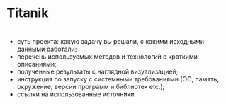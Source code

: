 # Titanik<h1>
* суть проекта: какую задачу вы решали, с какими исходными данными работали;
* перечень используемых методов и технологий с краткими описаниями;
* полученные результаты с наглядной визуализацией;
* инструкция по запуску с системными требованиями (ОС, память, окружение, версии программ и библиотек etc.);
* ссылки на использованные источники.
